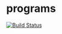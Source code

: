 # programs
[![Build Status](https://semaphoreci.com/api/v1/ayamtasks/programs/branches/master/badge.svg)](https://semaphoreci.com/ayamtasks/programs)
